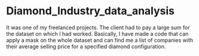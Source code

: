 # Diamond_Industry_data_analysis

It was one of my freelanced projects. The client had to pay a large sum for the dataset on which I had worked. Basically, I have made a code that can apply a mask on the whole dataset and can find me a list of companies with their average selling price for a specified diamond configuration.
